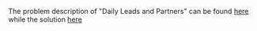 The problem description of "Daily Leads and Partners" can be found [here](https://leetcode.com/problems/daily-leads-and-partners/description/) while the solution [here](https://github.com/aurimas13/Solutions-To-Problems/blob/main/LeetCode/Pandas%20Solutions/daily.py)